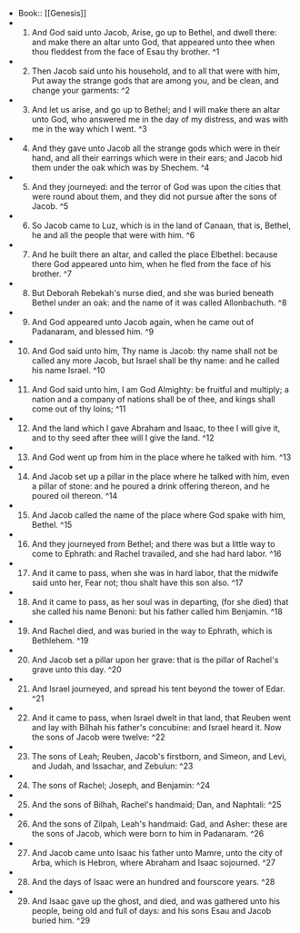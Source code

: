 - Book:: [[Genesis]]
- 1. And God said unto Jacob, Arise, go up to Bethel, and dwell there: and make there an altar unto God, that appeared unto thee when thou fleddest from the face of Esau thy brother. ^1
- 2. Then Jacob said unto his household, and to all that were with him, Put away the strange gods that are among you, and be clean, and change your garments: ^2
- 3. And let us arise, and go up to Bethel; and I will make there an altar unto God, who answered me in the day of my distress, and was with me in the way which I went. ^3
- 4. And they gave unto Jacob all the strange gods which were in their hand, and all their earrings which were in their ears; and Jacob hid them under the oak which was by Shechem. ^4
- 5. And they journeyed: and the terror of God was upon the cities that were round about them, and they did not pursue after the sons of Jacob. ^5
- 6. So Jacob came to Luz, which is in the land of Canaan, that is, Bethel, he and all the people that were with him. ^6
- 7. And he built there an altar, and called the place Elbethel: because there God appeared unto him, when he fled from the face of his brother. ^7
- 8. But Deborah Rebekah's nurse died, and she was buried beneath Bethel under an oak: and the name of it was called Allonbachuth. ^8
- 9. And God appeared unto Jacob again, when he came out of Padanaram, and blessed him. ^9
- 10. And God said unto him, Thy name is Jacob: thy name shall not be called any more Jacob, but Israel shall be thy name: and he called his name Israel. ^10
- 11. And God said unto him, I am God Almighty: be fruitful and multiply; a nation and a company of nations shall be of thee, and kings shall come out of thy loins; ^11
- 12. And the land which I gave Abraham and Isaac, to thee I will give it, and to thy seed after thee will I give the land. ^12
- 13. And God went up from him in the place where he talked with him. ^13
- 14. And Jacob set up a pillar in the place where he talked with him, even a pillar of stone: and he poured a drink offering thereon, and he poured oil thereon. ^14
- 15. And Jacob called the name of the place where God spake with him, Bethel. ^15
- 16. And they journeyed from Bethel; and there was but a little way to come to Ephrath: and Rachel travailed, and she had hard labor. ^16
- 17. And it came to pass, when she was in hard labor, that the midwife said unto her, Fear not; thou shalt have this son also. ^17
- 18. And it came to pass, as her soul was in departing, (for she died) that she called his name Benoni: but his father called him Benjamin. ^18
- 19. And Rachel died, and was buried in the way to Ephrath, which is Bethlehem. ^19
- 20. And Jacob set a pillar upon her grave: that is the pillar of Rachel's grave unto this day. ^20
- 21. And Israel journeyed, and spread his tent beyond the tower of Edar. ^21
- 22. And it came to pass, when Israel dwelt in that land, that Reuben went and lay with Bilhah his father's concubine: and Israel heard it. Now the sons of Jacob were twelve: ^22
- 23. The sons of Leah; Reuben, Jacob's firstborn, and Simeon, and Levi, and Judah, and Issachar, and Zebulun: ^23
- 24. The sons of Rachel; Joseph, and Benjamin: ^24
- 25. And the sons of Bilhah, Rachel's handmaid; Dan, and Naphtali: ^25
- 26. And the sons of Zilpah, Leah's handmaid: Gad, and Asher: these are the sons of Jacob, which were born to him in Padanaram. ^26
- 27. And Jacob came unto Isaac his father unto Mamre, unto the city of Arba, which is Hebron, where Abraham and Isaac sojourned. ^27
- 28. And the days of Isaac were an hundred and fourscore years. ^28
- 29. And Isaac gave up the ghost, and died, and was gathered unto his people, being old and full of days: and his sons Esau and Jacob buried him. ^29
